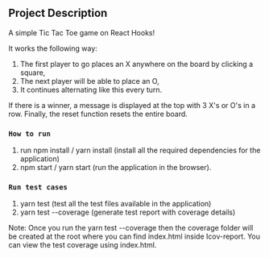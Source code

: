 ## Project Description
A simple Tic Tac Toe game on React Hooks! <br />

It works the following way: 
1. The first player to go places an X anywhere on the board by clicking a square, 
2. The next player will be able to place an O, 
3. It continues alternating like this every turn. 

If there is a winner, a message is displayed at the top with 3 X's or O's in a row.
Finally, the reset function resets the entire board. 

### `How to run`

1. run npm install / yarn install (install all the required dependencies for the application)
2. npm start / yarn start (run the application in the browser).

### `Run test cases`

1. yarn test (test all the test files available in the application)
2. yarn test --coverage (generate test report with coverage details)

Note: Once you run the yarn test --coverage then the coverage folder will be created at the root where you can find index.html inside Icov-report. You can view the test coverage using index.html.